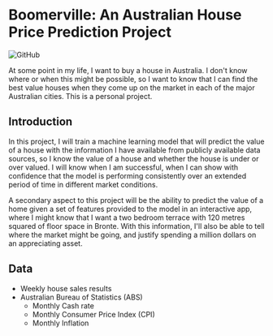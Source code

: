 # Boomerville: An Australian House Price Prediction Project

![GitHub](https://img.shields.io/github/license/knedliky/boomerville)

At some point in my life, I want to buy a house in Australia. I don't know where or when this might be possible, so I want to know that I can find the best value houses when they come up on the market in each of the major Australian cities. This is a personal project.

## Introduction

In this project, I will train a machine learning model that will predict the value of a house with the information I have available from publicly available data sources, so I know the value of a house and whether the house is under or over valued. I will know when I am successful, when I can show with confidence that the model is performing consistently over an extended period of time in different market conditions.

A secondary aspect to this project will be the ability to predict the value of a home given a set of features provided to the model in an interactive app, where I might know that I want a two bedroom terrace with 120 metres squared of floor space in Bronte. With this information, I'll also be able to tell where the market might be going, and justify spending a million dollars on an appreciating asset.

## Data

- Weekly house sales results
- Australian Bureau of Statistics (ABS)
  - Monthly Cash rate
  - Monthly Consumer Price Index (CPI)
  - Monthly Inflation
